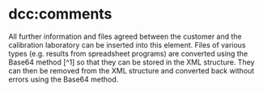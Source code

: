 # dcc:comments

All further information and files agreed between the customer and the calibration laboratory can be inserted into this element. Files of various types (e.g. results from spreadsheet programs) are converted using the Base64 method [^1] so that they can be stored in the XML structure. They can then be removed from the XML structure and converted back without errors using the Base64 method. 

